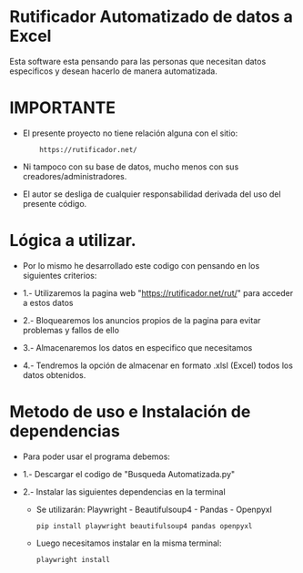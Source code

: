 # Rutificador Automatizado de datos a Excel
Esta software esta pensando para las personas que necesitan datos especificos y desean hacerlo de manera automatizada.

# IMPORTANTE

- El presente proyecto no tiene relación alguna con el sitio:
  
          https://rutificador.net/
- Ni tampoco con su base de datos, mucho menos con sus creadores/administradores.
- El autor se desliga de cualquier responsabilidad derivada del uso del presente código.

# Lógica a utilizar.
- Por lo mismo he desarrollado este codigo con pensando en los siguientes criterios:

- 1.- Utilizaremos la pagina web "https://rutificador.net/rut/" para acceder a estos datos
- 2.- Bloquearemos los anuncios propios de la pagina para evitar problemas y fallos de ello
- 3.- Almacenaremos los datos en especifico que necesitamos
- 4.- Tendremos la opción de almacenar en formato .xlsl (Excel) todos los datos obtenidos.

# Metodo de uso e Instalación de dependencias
- Para poder usar el programa debemos:

- 1.- Descargar el codigo de "Busqueda Automatizada.py" 
- 2.- Instalar las siguientes dependencias en la terminal
  - Se utilizarán: Playwright - Beautifulsoup4 - Pandas - Openpyxl
    
        pip install playwright beautifulsoup4 pandas openpyxl
  - Luego necesitamos instalar en la misma terminal:
        
        playwright install
